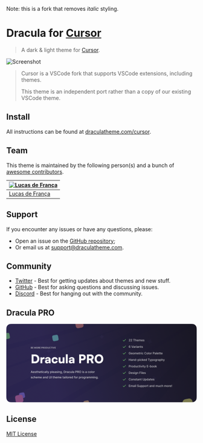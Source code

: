 Note: this is a fork that removes *italic* styling.

# Dracula for [Cursor](https://cursor.com)

> A dark & light theme for [Cursor](https://cursor.com).

![Screenshot](https://github.com/dracula/cursor/blob/main/screenshot.png)

> Cursor is a VSCode fork that supports VSCode extensions, including themes.
>
> This theme is an independent port rather than a copy of our existing VSCode theme.

## Install

All instructions can be found at [draculatheme.com/cursor](https://draculatheme.com/cursor).

## Team

This theme is maintained by the following person(s) and a bunch of [awesome contributors](https://github.com/dracula/cursor/graphs/contributors).

| [![Lucas de França](https://github.com/luxonauta.png?size=100)](https://github.com/luxonauta) |
| --------------------------------------------------------------------------------------------- |
| [Lucas de França](https://github.com/luxonauta)                                               |

## Support

If you encounter any issues or have any questions, please:

- Open an issue on the [GitHub repository](https://github.com/dracula/cursor/issues);
- Or email us at [support@draculatheme.com](mailto:support@draculatheme.com).

## Community

- [Twitter](https://twitter.com/draculatheme) - Best for getting updates about themes and new stuff.
- [GitHub](https://github.com/dracula/dracula-theme/discussions) - Best for asking questions and discussing issues.
- [Discord](https://draculatheme.com/discord-invite) - Best for hanging out with the community.

## Dracula PRO

[![Dracula PRO](https://github.com/dracula/cursor/blob/main/dev/assets/dracula-pro.png)](https://draculatheme.com/pro)

## License

[MIT License](./LICENSE)